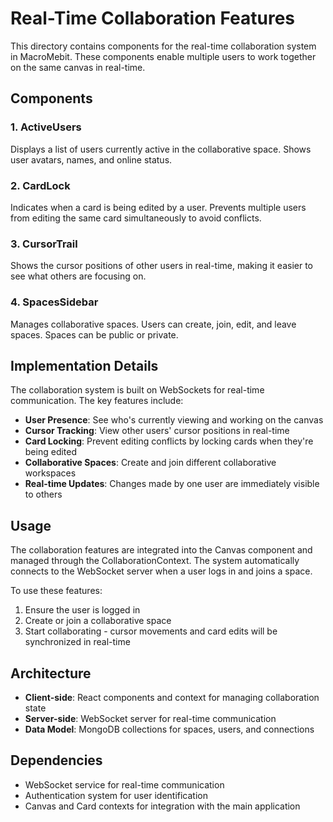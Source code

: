 # Real-Time Collaboration Features

This directory contains components for the real-time collaboration system in MacroMebit. These components enable multiple users to work together on the same canvas in real-time.

## Components

### 1. ActiveUsers
Displays a list of users currently active in the collaborative space. Shows user avatars, names, and online status.

### 2. CardLock
Indicates when a card is being edited by a user. Prevents multiple users from editing the same card simultaneously to avoid conflicts.

### 3. CursorTrail
Shows the cursor positions of other users in real-time, making it easier to see what others are focusing on.

### 4. SpacesSidebar
Manages collaborative spaces. Users can create, join, edit, and leave spaces. Spaces can be public or private.

## Implementation Details

The collaboration system is built on WebSockets for real-time communication. The key features include:

- **User Presence**: See who's currently viewing and working on the canvas
- **Cursor Tracking**: View other users' cursor positions in real-time
- **Card Locking**: Prevent editing conflicts by locking cards when they're being edited
- **Collaborative Spaces**: Create and join different collaborative workspaces
- **Real-time Updates**: Changes made by one user are immediately visible to others

## Usage

The collaboration features are integrated into the Canvas component and managed through the CollaborationContext. The system automatically connects to the WebSocket server when a user logs in and joins a space.

To use these features:

1. Ensure the user is logged in
2. Create or join a collaborative space
3. Start collaborating - cursor movements and card edits will be synchronized in real-time

## Architecture

- **Client-side**: React components and context for managing collaboration state
- **Server-side**: WebSocket server for real-time communication
- **Data Model**: MongoDB collections for spaces, users, and connections

## Dependencies

- WebSocket service for real-time communication
- Authentication system for user identification
- Canvas and Card contexts for integration with the main application 